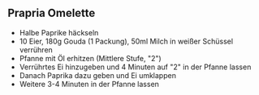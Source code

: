 ## Prapria Omelette

- Halbe Paprike häckseln
- 10 Eier, 180g Gouda (1 Packung), 50ml Milch in weißer Schüssel verrühren
- Pfanne mit Öl erhitzen (Mittlere Stufe, "2")
- Verrührtes Ei hinzugeben und 4 Minuten auf "2" in der Pfanne lassen
- Danach Paprika dazu geben und Ei umklappen
- Weitere 3-4 Minuten in der Pfanne lassen
